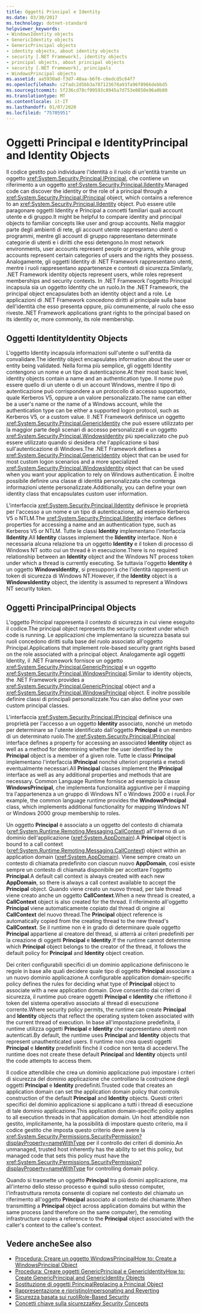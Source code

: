```yaml
---
title: Oggetti Principal e Identity
ms.date: 03/30/2017
ms.technology: dotnet-standard
helpviewer_keywords:
- WindowsIdentity objects
- GenericIdentity objects
- GenericPrincipal objects
- identity objects, about identity objects
- security [.NET Framework], identity objects
- principal objects, about principal objects
- security [.NET Framework], principals
- WindowsPrincipal objects
ms.assetid: aa5930ad-f3d7-40aa-b6f6-c6edcd5c64f7
ms.openlocfilehash: c2fadc2d5bb3a787123678a93fa96f8966debbd5
ms.sourcegitcommit: 5f236cd78cf09593c8945a7d753e0850e96a0b80
ms.translationtype: MT
ms.contentlocale: it-IT
ms.lasthandoff: 01/07/2020
ms.locfileid: "75705951"
---
```

# <a name="principal-and-identity-objects"></a><span data-ttu-id="1a6ec-102">Oggetti Principal e Identity</span><span class="sxs-lookup"><span data-stu-id="1a6ec-102">Principal and Identity Objects</span></span>
<span data-ttu-id="1a6ec-103">Il codice gestito può individuare l'identità o il ruolo di un'entità tramite un oggetto <xref:System.Security.Principal.IPrincipal>, che contiene un riferimento a un oggetto <xref:System.Security.Principal.IIdentity>.</span><span class="sxs-lookup"><span data-stu-id="1a6ec-103">Managed code can discover the identity or the role of a principal through a <xref:System.Security.Principal.IPrincipal> object, which contains a reference to an <xref:System.Security.Principal.IIdentity> object.</span></span> <span data-ttu-id="1a6ec-104">Può essere utile paragonare oggetti Identity e Principal a concetti familiari quali account utente e di gruppo.</span><span class="sxs-lookup"><span data-stu-id="1a6ec-104">It might be helpful to compare identity and principal objects to familiar concepts like user and group accounts.</span></span> <span data-ttu-id="1a6ec-105">Nella maggior parte degli ambienti di rete, gli account utente rappresentano utenti o programmi, mentre gli account di gruppo rappresentano determinate categorie di utenti e i diritti che essi detengono.</span><span class="sxs-lookup"><span data-stu-id="1a6ec-105">In most network environments, user accounts represent people or programs, while group accounts represent certain categories of users and the rights they possess.</span></span> <span data-ttu-id="1a6ec-106">Analogamente, gli oggetti Identity di .NET Framework rappresentano utenti, mentre i ruoli rappresentano appartenenze e contesti di sicurezza.</span><span class="sxs-lookup"><span data-stu-id="1a6ec-106">Similarly, .NET Framework identity objects represent users, while roles represent memberships and security contexts.</span></span> <span data-ttu-id="1a6ec-107">In .NET Framework l'oggetto Principal incapsula sia un oggetto Identity che un ruolo.</span><span class="sxs-lookup"><span data-stu-id="1a6ec-107">In the .NET Framework, the principal object encapsulates both an identity object and a role.</span></span> <span data-ttu-id="1a6ec-108">Le applicazioni di .NET Framework concedono diritti al principale sulla base dell'identità che esso presenta oppure, più comunemente, al ruolo che esso riveste.</span><span class="sxs-lookup"><span data-stu-id="1a6ec-108">.NET Framework applications grant rights to the principal based on its identity or, more commonly, its role membership.</span></span>  
  
## <a name="identity-objects"></a><span data-ttu-id="1a6ec-109">Oggetti Identity</span><span class="sxs-lookup"><span data-stu-id="1a6ec-109">Identity Objects</span></span>  
 <span data-ttu-id="1a6ec-110">L'oggetto Identity incapsula informazioni sull'utente o sull'entità da convalidare.</span><span class="sxs-lookup"><span data-stu-id="1a6ec-110">The identity object encapsulates information about the user or entity being validated.</span></span> <span data-ttu-id="1a6ec-111">Nella forma più semplice, gli oggetti Identity contengono un nome e un tipo di autenticazione.</span><span class="sxs-lookup"><span data-stu-id="1a6ec-111">At their most basic level, identity objects contain a name and an authentication type.</span></span> <span data-ttu-id="1a6ec-112">Il nome può essere quello di un utente o di un account Windows, mentre il tipo di autenticazione può corrispondere a un protocollo di accesso supportato, quale Kerberos V5, oppure a un valore personalizzato.</span><span class="sxs-lookup"><span data-stu-id="1a6ec-112">The name can either be a user's name or the name of a Windows account, while the authentication type can be either a supported logon protocol, such as Kerberos V5, or a custom value.</span></span> <span data-ttu-id="1a6ec-113">Il .NET Framework definisce un oggetto <xref:System.Security.Principal.GenericIdentity> che può essere utilizzato per la maggior parte degli scenari di accesso personalizzati e un oggetto <xref:System.Security.Principal.WindowsIdentity> più specializzato che può essere utilizzato quando si desidera che l'applicazione si basi sull'autenticazione di Windows.</span><span class="sxs-lookup"><span data-stu-id="1a6ec-113">The .NET Framework defines a <xref:System.Security.Principal.GenericIdentity> object that can be used for most custom logon scenarios and a more specialized <xref:System.Security.Principal.WindowsIdentity> object that can be used when you want your application to rely on Windows authentication.</span></span> <span data-ttu-id="1a6ec-114">È inoltre possibile definire una classe di identità personalizzata che contenga informazioni utente personalizzate.</span><span class="sxs-lookup"><span data-stu-id="1a6ec-114">Additionally, you can define your own identity class that encapsulates custom user information.</span></span>  
  
 <span data-ttu-id="1a6ec-115">L'interfaccia <xref:System.Security.Principal.IIdentity> definisce le proprietà per l'accesso a un nome e un tipo di autenticazione, ad esempio Kerberos V5 o NTLM.</span><span class="sxs-lookup"><span data-stu-id="1a6ec-115">The <xref:System.Security.Principal.IIdentity> interface defines properties for accessing a name and an authentication type, such as Kerberos V5 or NTLM.</span></span> <span data-ttu-id="1a6ec-116">Tutte le classi **Identity** implementano l'interfaccia **IIdentity**.</span><span class="sxs-lookup"><span data-stu-id="1a6ec-116">All **Identity** classes implement the **IIdentity** interface.</span></span> <span data-ttu-id="1a6ec-117">Non è necessaria alcuna relazione tra un oggetto **Identity** e il token di processo di Windows NT sotto cui un thread è in esecuzione.</span><span class="sxs-lookup"><span data-stu-id="1a6ec-117">There is no required relationship between an **Identity** object and the Windows NT process token under which a thread is currently executing.</span></span> <span data-ttu-id="1a6ec-118">Se tuttavia l'oggetto **Identity** è un oggetto **WindowsIdentity**, si presupporrà che l'identità rappresenti un token di sicurezza di Windows NT.</span><span class="sxs-lookup"><span data-stu-id="1a6ec-118">However, if the **Identity** object is a **WindowsIdentity** object, the identity is assumed to represent a Windows NT security token.</span></span>  
  
## <a name="principal-objects"></a><span data-ttu-id="1a6ec-119">Oggetti Principal</span><span class="sxs-lookup"><span data-stu-id="1a6ec-119">Principal Objects</span></span>  
 <span data-ttu-id="1a6ec-120">L'oggetto Principal rappresenta il contesto di sicurezza in cui viene eseguito il codice.</span><span class="sxs-lookup"><span data-stu-id="1a6ec-120">The principal object represents the security context under which code is running.</span></span> <span data-ttu-id="1a6ec-121">Le applicazioni che implementano la sicurezza basata sui ruoli concedono diritti sulla base del ruolo associato all'oggetto Principal.</span><span class="sxs-lookup"><span data-stu-id="1a6ec-121">Applications that implement role-based security grant rights based on the role associated with a principal object.</span></span> <span data-ttu-id="1a6ec-122">Analogamente agli oggetti Identity, il .NET Framework fornisce un oggetto <xref:System.Security.Principal.GenericPrincipal> e un oggetto <xref:System.Security.Principal.WindowsPrincipal>.</span><span class="sxs-lookup"><span data-stu-id="1a6ec-122">Similar to identity objects, the .NET Framework provides a <xref:System.Security.Principal.GenericPrincipal> object and a <xref:System.Security.Principal.WindowsPrincipal> object.</span></span> <span data-ttu-id="1a6ec-123">È inoltre possibile definire classi di principali personalizzate.</span><span class="sxs-lookup"><span data-stu-id="1a6ec-123">You can also define your own custom principal classes.</span></span>  
  
 <span data-ttu-id="1a6ec-124">L'interfaccia <xref:System.Security.Principal.IPrincipal> definisce una proprietà per l'accesso a un oggetto **Identity** associato, nonché un metodo per determinare se l'utente identificato dall'oggetto **Principal** è un membro di un determinato ruolo.</span><span class="sxs-lookup"><span data-stu-id="1a6ec-124">The <xref:System.Security.Principal.IPrincipal> interface defines a property for accessing an associated **Identity** object as well as a method for determining whether the user identified by the **Principal** object is a member of a given role.</span></span> <span data-ttu-id="1a6ec-125">Tutte le classi **Principal** implementano l'interfaccia **IPrincipal** nonché ulteriori proprietà e metodi eventualmente necessari.</span><span class="sxs-lookup"><span data-stu-id="1a6ec-125">All **Principal** classes implement the **IPrincipal** interface as well as any additional properties and methods that are necessary.</span></span> <span data-ttu-id="1a6ec-126">Common Language Runtime fornisce ad esempio la classe **WindowsPrincipal**, che implementa funzionalità aggiuntive per il mapping tra l'appartenenza a un gruppo di Windows NT o Windows 2000 e i ruoli.</span><span class="sxs-lookup"><span data-stu-id="1a6ec-126">For example, the common language runtime provides the **WindowsPrincipal** class, which implements additional functionality for mapping Windows NT or Windows 2000 group membership to roles.</span></span>  
  
 <span data-ttu-id="1a6ec-127">Un oggetto **Principal** è associato a un oggetto del contesto di chiamata (<xref:System.Runtime.Remoting.Messaging.CallContext>) all'interno di un dominio dell'applicazione (<xref:System.AppDomain>).</span><span class="sxs-lookup"><span data-stu-id="1a6ec-127">A **Principal** object is bound to a call context (<xref:System.Runtime.Remoting.Messaging.CallContext>) object within an application domain (<xref:System.AppDomain>).</span></span> <span data-ttu-id="1a6ec-128">Viene sempre creato un contesto di chiamata predefinito con ciascun nuovo **AppDomain**, così esiste sempre un contesto di chiamata disponibile per accettare l'oggetto **Principal**.</span><span class="sxs-lookup"><span data-stu-id="1a6ec-128">A default call context is always created with each new **AppDomain**, so there is always a call context available to accept the **Principal** object.</span></span> <span data-ttu-id="1a6ec-129">Quando viene creato un nuovo thread, per tale thread viene creato anche un oggetto **CallContext**.</span><span class="sxs-lookup"><span data-stu-id="1a6ec-129">When a new thread is created, a **CallContext** object is also created for the thread.</span></span> <span data-ttu-id="1a6ec-130">Il riferimento all'oggetto **Principal** viene automaticamente copiato dal thread di origine al **CallContext** del nuovo thread.</span><span class="sxs-lookup"><span data-stu-id="1a6ec-130">The **Principal** object reference is automatically copied from the creating thread to the new thread's **CallContext**.</span></span> <span data-ttu-id="1a6ec-131">Se il runtime non è in grado di determinare quale oggetto **Principal** appartiene al creatore del thread, si atterrà ai criteri predefiniti per la creazione di oggetti **Principal** e **Identity**.</span><span class="sxs-lookup"><span data-stu-id="1a6ec-131">If the runtime cannot determine which **Principal** object belongs to the creator of the thread, it follows the default policy for **Principal** and **Identity** object creation.</span></span>  
  
 <span data-ttu-id="1a6ec-132">Dei criteri configurabili specifici di un dominio applicazione definiscono le regole in base alle quali decidere quale tipo di oggetto **Principal** associare a un nuovo dominio applicazione.</span><span class="sxs-lookup"><span data-stu-id="1a6ec-132">A configurable application domain-specific policy defines the rules for deciding what type of **Principal** object to associate with a new application domain.</span></span> <span data-ttu-id="1a6ec-133">Dove consentito dai criteri di sicurezza, il runtime può creare oggetti **Principal** e **Identity** che riflettono il token del sistema operativo associato al thread di esecuzione corrente.</span><span class="sxs-lookup"><span data-stu-id="1a6ec-133">Where security policy permits, the runtime can create **Principal** and **Identity** objects that reflect the operating system token associated with the current thread of execution.</span></span> <span data-ttu-id="1a6ec-134">In base all'impostazione predefinita, il runtime utilizza oggetti **Principal** e **Identity** che rappresentano utenti non autenticati.</span><span class="sxs-lookup"><span data-stu-id="1a6ec-134">By default, the runtime uses **Principal** and **Identity** objects that represent unauthenticated users.</span></span> <span data-ttu-id="1a6ec-135">Il runtime non crea questi oggetti **Principal** e **Identity** predefiniti finché il codice non tenta di accedervi.</span><span class="sxs-lookup"><span data-stu-id="1a6ec-135">The runtime does not create these default **Principal** and **Identity** objects until the code attempts to access them.</span></span>  
  
 <span data-ttu-id="1a6ec-136">Il codice attendibile che crea un dominio applicazione può impostare i criteri di sicurezza del dominio applicazione che controllano la costruzione degli oggetti **Principal** e **Identity** predefiniti.</span><span class="sxs-lookup"><span data-stu-id="1a6ec-136">Trusted code that creates an application domain can set the application domain policy that controls construction of the default **Principal** and **Identity** objects.</span></span> <span data-ttu-id="1a6ec-137">Questi criteri specifici del dominio applicazione si applicano a tutti i thread di esecuzione di tale dominio applicazione.</span><span class="sxs-lookup"><span data-stu-id="1a6ec-137">This application domain-specific policy applies to all execution threads in that application domain.</span></span> <span data-ttu-id="1a6ec-138">Un host attendibile non gestito, implicitamente, ha la possibilità di impostare questo criterio, ma il codice gestito che imposta questo criterio deve avere la <xref:System.Security.Permissions.SecurityPermission?displayProperty=nameWithType> per il controllo dei criteri di dominio.</span><span class="sxs-lookup"><span data-stu-id="1a6ec-138">An unmanaged, trusted host inherently has the ability to set this policy, but managed code that sets this policy must have the <xref:System.Security.Permissions.SecurityPermission?displayProperty=nameWithType> for controlling domain policy.</span></span>  
  
 <span data-ttu-id="1a6ec-139">Quando si trasmette un oggetto **Principal** tra più domini applicazione, ma all'interno dello stesso processo e quindi sullo stesso computer, l'infrastruttura remota consente di copiare nel contesto del chiamato un riferimento all'oggetto **Principal** associato al contesto del chiamante.</span><span class="sxs-lookup"><span data-stu-id="1a6ec-139">When transmitting a **Principal** object across application domains but within the same process (and therefore on the same computer), the remoting infrastructure copies a reference to the **Principal** object associated with the caller's context to the callee's context.</span></span>  
  
## <a name="see-also"></a><span data-ttu-id="1a6ec-140">Vedere anche</span><span class="sxs-lookup"><span data-stu-id="1a6ec-140">See also</span></span>

- [<span data-ttu-id="1a6ec-141">Procedura: Creare un oggetto WindowsPrincipal</span><span class="sxs-lookup"><span data-stu-id="1a6ec-141">How to: Create a WindowsPrincipal Object</span></span>](../../../docs/standard/security/how-to-create-a-windowsprincipal-object.md)
- [<span data-ttu-id="1a6ec-142">Procedura: Creare oggetti GenericPrincipal e GenericIdentity</span><span class="sxs-lookup"><span data-stu-id="1a6ec-142">How to: Create GenericPrincipal and GenericIdentity Objects</span></span>](../../../docs/standard/security/how-to-create-genericprincipal-and-genericidentity-objects.md)
- [<span data-ttu-id="1a6ec-143">Sostituzione di oggetti Principal</span><span class="sxs-lookup"><span data-stu-id="1a6ec-143">Replacing a Principal Object</span></span>](../../../docs/standard/security/replacing-a-principal-object.md)
- [<span data-ttu-id="1a6ec-144">Rappresentazione e ripristino</span><span class="sxs-lookup"><span data-stu-id="1a6ec-144">Impersonating and Reverting</span></span>](../../../docs/standard/security/impersonating-and-reverting.md)
- [<span data-ttu-id="1a6ec-145">Sicurezza basata sui ruoli</span><span class="sxs-lookup"><span data-stu-id="1a6ec-145">Role-Based Security</span></span>](../../../docs/standard/security/role-based-security.md)
- [<span data-ttu-id="1a6ec-146">Concetti chiave sulla sicurezza</span><span class="sxs-lookup"><span data-stu-id="1a6ec-146">Key Security Concepts</span></span>](../../../docs/standard/security/key-security-concepts.md)
